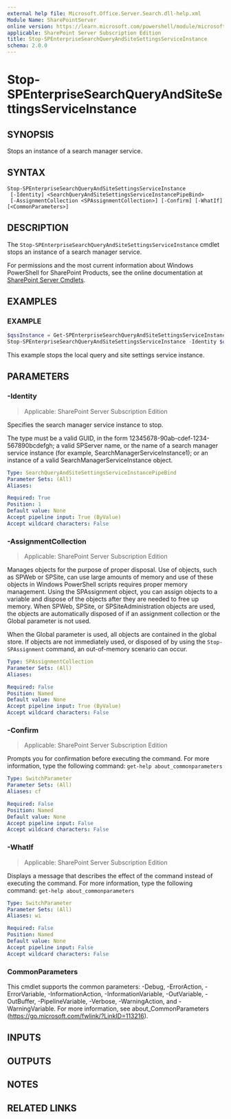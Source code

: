 ```yaml
---
external help file: Microsoft.Office.Server.Search.dll-help.xml
Module Name: SharePointServer
online version: https://learn.microsoft.com/powershell/module/microsoft.sharepoint.powershell/stop-spenterprisesearchqueryandsitesettingsserviceinstance
applicable: SharePoint Server Subscription Edition
title: Stop-SPEnterpriseSearchQueryAndSiteSettingsServiceInstance
schema: 2.0.0
---
```


# Stop-SPEnterpriseSearchQueryAndSiteSettingsServiceInstance

## SYNOPSIS
Stops an instance of a search manager service.

## SYNTAX

```
Stop-SPEnterpriseSearchQueryAndSiteSettingsServiceInstance
 [-Identity] <SearchQueryAndSiteSettingsServiceInstancePipeBind>
 [-AssignmentCollection <SPAssignmentCollection>] [-Confirm] [-WhatIf] [<CommonParameters>]
```

## DESCRIPTION
The `Stop-SPEnterpriseSearchQueryAndSiteSettingsServiceInstance` cmdlet stops an instance of a search manager service.

For permissions and the most current information about Windows PowerShell for SharePoint Products, see the online documentation at [SharePoint Server Cmdlets](https://learn.microsoft.com/powershell/sharepoint/sharepoint-server/sharepoint-server-cmdlets).

## EXAMPLES

### EXAMPLE
```powershell
$qssInstance = Get-SPEnterpriseSearchQueryAndSiteSettingsServiceInstance -Local
Stop-SPEnterpriseSearchQueryAndSiteSettingsServiceInstance -Identity $qssInstance
```

This example stops the local query and site settings service instance.

## PARAMETERS

### -Identity

> Applicable: SharePoint Server Subscription Edition

Specifies the search manager service instance to stop.

The type must be a valid GUID, in the form 12345678-90ab-cdef-1234-567890bcdefgh; a valid SPServer name, or the name of a search manager service instance (for example, SearchManagerServiceInstance1); or an instance of a valid SearchManagerServiceInstance object.

```yaml
Type: SearchQueryAndSiteSettingsServiceInstancePipeBind
Parameter Sets: (All)
Aliases:

Required: True
Position: 1
Default value: None
Accept pipeline input: True (ByValue)
Accept wildcard characters: False
```

### -AssignmentCollection

> Applicable: SharePoint Server Subscription Edition

Manages objects for the purpose of proper disposal.
Use of objects, such as SPWeb or SPSite, can use large amounts of memory and use of these objects in Windows PowerShell scripts requires proper memory management.
Using the SPAssignment object, you can assign objects to a variable and dispose of the objects after they are needed to free up memory.
When SPWeb, SPSite, or SPSiteAdministration objects are used, the objects are automatically disposed of if an assignment collection or the Global parameter is not used.

When the Global parameter is used, all objects are contained in the global store.
If objects are not immediately used, or disposed of by using the `Stop-SPAssignment` command, an out-of-memory scenario can occur.

```yaml
Type: SPAssignmentCollection
Parameter Sets: (All)
Aliases:

Required: False
Position: Named
Default value: None
Accept pipeline input: True (ByValue)
Accept wildcard characters: False
```

### -Confirm

> Applicable: SharePoint Server Subscription Edition

Prompts you for confirmation before executing the command.
For more information, type the following command: `get-help about_commonparameters`

```yaml
Type: SwitchParameter
Parameter Sets: (All)
Aliases: cf

Required: False
Position: Named
Default value: None
Accept pipeline input: False
Accept wildcard characters: False
```

### -WhatIf

> Applicable: SharePoint Server Subscription Edition

Displays a message that describes the effect of the command instead of executing the command.
For more information, type the following command: `get-help about_commonparameters`

```yaml
Type: SwitchParameter
Parameter Sets: (All)
Aliases: wi

Required: False
Position: Named
Default value: None
Accept pipeline input: False
Accept wildcard characters: False
```

### CommonParameters
This cmdlet supports the common parameters: -Debug, -ErrorAction, -ErrorVariable, -InformationAction, -InformationVariable, -OutVariable, -OutBuffer, -PipelineVariable, -Verbose, -WarningAction, and -WarningVariable. For more information, see about_CommonParameters (https://go.microsoft.com/fwlink/?LinkID=113216).

## INPUTS

## OUTPUTS

## NOTES

## RELATED LINKS
